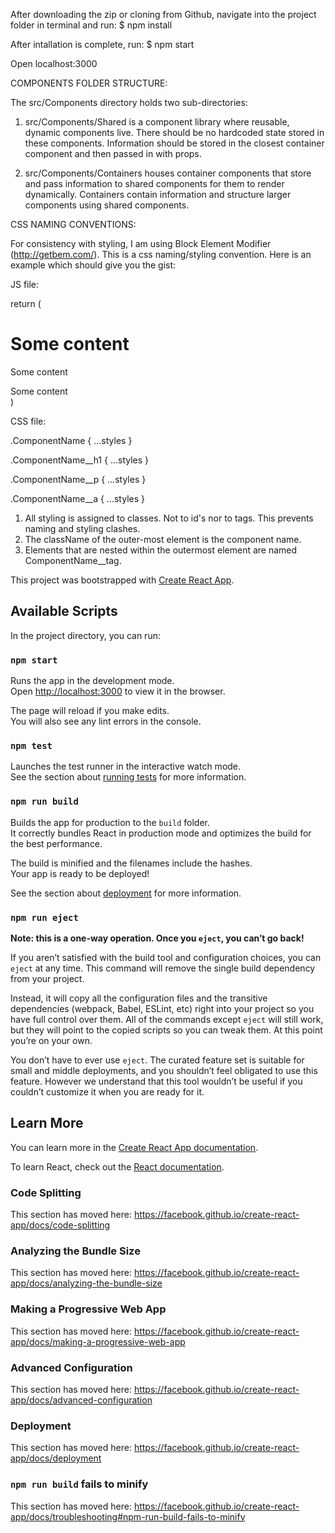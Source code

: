 After downloading the zip or cloning from Github, navigate into the project folder in terminal and run:
$ npm install

After intallation is complete, run:
$ npm start

Open localhost:3000


COMPONENTS FOLDER STRUCTURE:

  The src/Components directory holds two sub-directories:

  1. src/Components/Shared is a component library where reusable, dynamic components live. There should be no hardcoded state stored in these components. Information should be stored in the closest container component and then passed in with props.

  2. src/Components/Containers houses container components that store and pass information to shared components for them to render dynamically. Containers contain information and structure larger components using shared components.


CSS NAMING CONVENTIONS:

  For consistency with styling, I am using Block Element Modifier (http://getbem.com/). This is a css naming/styling convention. Here is an example which should give you the gist:

  JS file:

  return (
    <div className="ComponentName" id="someId">
      <h1 className="ComponentName__h1">Some content</h1>
      <p className="ComponentName__p">Some content</p>
      <a className="ComponentName__a">Some content</a>
    </div>
  )

  CSS file:

  .ComponentName {
    ...styles
  }

  .ComponentName__h1 {
    ...styles
  }

  .ComponentName__p {
    ...styles
  }

  .ComponentName__a {
    ...styles
  }

1. All styling is assigned to classes. Not to id's nor to tags. This prevents naming and styling clashes.
2. The className of the outer-most element is the component name.
3. Elements that are nested within the outermost element are named ComponentName__tag.
  

This project was bootstrapped with [Create React App](https://github.com/facebook/create-react-app).

## Available Scripts

In the project directory, you can run:

### `npm start`

Runs the app in the development mode.<br />
Open [http://localhost:3000](http://localhost:3000) to view it in the browser.

The page will reload if you make edits.<br />
You will also see any lint errors in the console.

### `npm test`

Launches the test runner in the interactive watch mode.<br />
See the section about [running tests](https://facebook.github.io/create-react-app/docs/running-tests) for more information.

### `npm run build`

Builds the app for production to the `build` folder.<br />
It correctly bundles React in production mode and optimizes the build for the best performance.

The build is minified and the filenames include the hashes.<br />
Your app is ready to be deployed!

See the section about [deployment](https://facebook.github.io/create-react-app/docs/deployment) for more information.

### `npm run eject`

**Note: this is a one-way operation. Once you `eject`, you can’t go back!**

If you aren’t satisfied with the build tool and configuration choices, you can `eject` at any time. This command will remove the single build dependency from your project.

Instead, it will copy all the configuration files and the transitive dependencies (webpack, Babel, ESLint, etc) right into your project so you have full control over them. All of the commands except `eject` will still work, but they will point to the copied scripts so you can tweak them. At this point you’re on your own.

You don’t have to ever use `eject`. The curated feature set is suitable for small and middle deployments, and you shouldn’t feel obligated to use this feature. However we understand that this tool wouldn’t be useful if you couldn’t customize it when you are ready for it.

## Learn More

You can learn more in the [Create React App documentation](https://facebook.github.io/create-react-app/docs/getting-started).

To learn React, check out the [React documentation](https://reactjs.org/).

### Code Splitting

This section has moved here: https://facebook.github.io/create-react-app/docs/code-splitting

### Analyzing the Bundle Size

This section has moved here: https://facebook.github.io/create-react-app/docs/analyzing-the-bundle-size

### Making a Progressive Web App

This section has moved here: https://facebook.github.io/create-react-app/docs/making-a-progressive-web-app

### Advanced Configuration

This section has moved here: https://facebook.github.io/create-react-app/docs/advanced-configuration

### Deployment

This section has moved here: https://facebook.github.io/create-react-app/docs/deployment

### `npm run build` fails to minify

This section has moved here: https://facebook.github.io/create-react-app/docs/troubleshooting#npm-run-build-fails-to-minify
